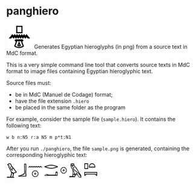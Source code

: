 # panghiero

![PangHiero Icon](https://github.com/panglossa/panghiero/blob/main/panghieroicon64.png) Generates Egyptian hieroglyphs (in png) from a source text in MdC format.

This is a very simple command line tool that converts source texts in MdC format to image files containing Egyptian hieroglyphic text.

Source files must: 
- be in MdC (Manuel de Codage) format;
- have the file extension `.hiero`
- be placed in the same folder as the program

For example, consider the sample file (`sample.hiero`). It contains the following text:

    
    w b n:N5 r:a N5 m p*t:N1


After you run `./panghiero`, the file `sample.png` is generated, containing the corresponding hieroglyphic text:

![Sample Hieroglyphic Text](https://github.com/panglossa/panghiero/blob/main/sample.png)

